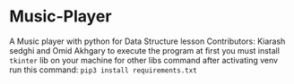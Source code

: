 # Music-Player
A Music player with python for Data Structure lesson
Contributors:
Kiarash sedghi and Omid Akhgary
to execute the program at first you must install ```tkinter``` lib on your machine
for other libs command after activating venv run this command:
```pip3 install requirements.txt```

